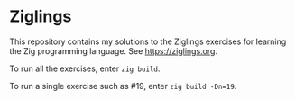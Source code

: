 # Ziglings

This repository contains my solutions to the Ziglings exercises
for learning the Zig programming language.
See https://ziglings.org.

To run all the exercises, enter `zig build`.

To run a single exercise such as #19, enter `zig build -Dn=19`.